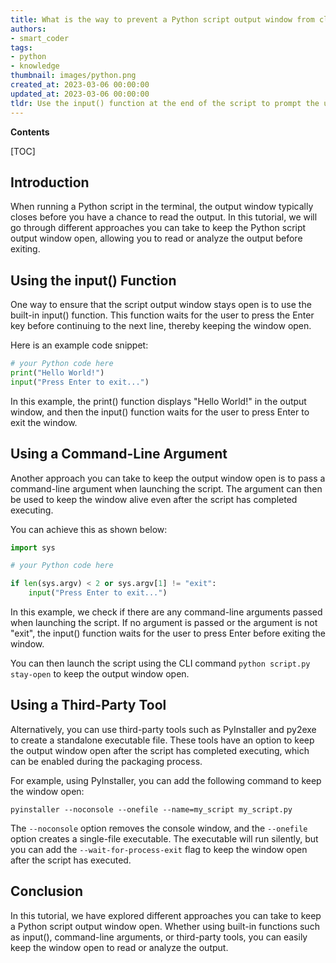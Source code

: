 ```yaml
---
title: What is the way to prevent a Python script output window from closing?
authors:
- smart_coder
tags:
- python
- knowledge
thumbnail: images/python.png
created_at: 2023-03-06 00:00:00
updated_at: 2023-03-06 00:00:00
tldr: Use the input() function at the end of the script to prompt the user to press enter before closing the window.
---
```


**Contents**

[TOC]

## Introduction

When running a Python script in the terminal, the output window typically closes before you have a chance to read the output. In this tutorial, we will go through different approaches you can take to keep the Python script output window open, allowing you to read or analyze the output before exiting.

## Using the input() Function

One way to ensure that the script output window stays open is to use the built-in input() function. This function waits for the user to press the Enter key before continuing to the next line, thereby keeping the window open. 

Here is an example code snippet:

``` python
# your Python code here
print("Hello World!")
input("Press Enter to exit...")
```

In this example, the print() function displays "Hello World!" in the output window, and then the input() function waits for the user to press Enter to exit the window.

## Using a Command-Line Argument

Another approach you can take to keep the output window open is to pass a command-line argument when launching the script. The argument can then be used to keep the window alive even after the script has completed executing.

You can achieve this as shown below:

``` python
import sys

# your Python code here

if len(sys.argv) < 2 or sys.argv[1] != "exit":
    input("Press Enter to exit...")
```

In this example, we check if there are any command-line arguments passed when launching the script. If no argument is passed or the argument is not "exit", the input() function waits for the user to press Enter before exiting the window.

You can then launch the script using the CLI command `python script.py stay-open` to keep the output window open.

## Using a Third-Party Tool

Alternatively, you can use third-party tools such as PyInstaller and py2exe to create a standalone executable file. These tools have an option to keep the output window open after the script has completed executing, which can be enabled during the packaging process.

For example, using PyInstaller, you can add the following command to keep the window open:

`pyinstaller --noconsole --onefile --name=my_script my_script.py`

The `--noconsole` option removes the console window, and the `--onefile` option creates a single-file executable. The executable will run silently, but you can add the `--wait-for-process-exit` flag to keep the window open after the script has executed.

## Conclusion

In this tutorial, we have explored different approaches you can take to keep a Python script output window open. Whether using built-in functions such as input(), command-line arguments, or third-party tools, you can easily keep the window open to read or analyze the output.
